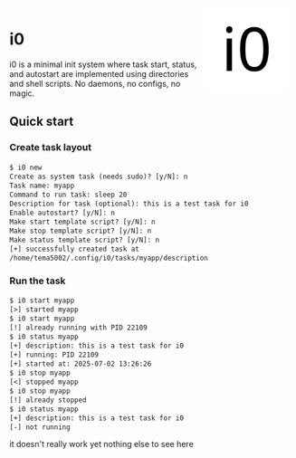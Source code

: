 <img width="150" height="150" style="float: right; margin: 0 10px 0 0;" alt="i0 logo" src=".readmes/i0.png">

# i0
i0 is a minimal init system where task start, status, and
autostart are implemented using directories and shell scripts.
No daemons, no configs, no magic.

## Quick start

### Create task layout
```
$ i0 new
Create as system task (needs sudo)? [y/N]: n
Task name: myapp
Command to run task: sleep 20
Description for task (optional): this is a test task for i0
Enable autostart? [y/N]: n
Make start template script? [y/N]: n
Make stop template script? [y/N]: n
Make status template script? [y/N]: n
[+] successfully created task at /home/tema5002/.config/i0/tasks/myapp/description
```

### Run the task
```
$ i0 start myapp
[>] started myapp
$ i0 start myapp
[!] already running with PID 22109
$ i0 status myapp
[+] description: this is a test task for i0
[+] running: PID 22109
[+] started at: 2025-07-02 13:26:26
$ i0 stop myapp
[<] stopped myapp
$ i0 stop myapp
[!] already stopped
$ i0 status myapp
[+] description: this is a test task for i0
[-] not running
```
it doesn't really work yet nothing else to see here
